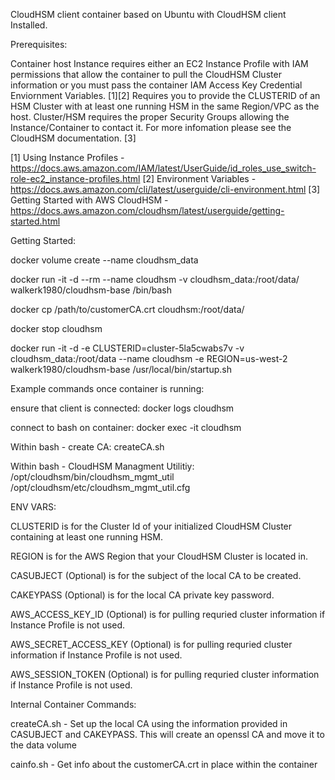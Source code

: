 CloudHSM client container based on Ubuntu with CloudHSM client Installed.

Prerequisites:

  Container host Instance requires either an EC2 Instance Profile with IAM permissions that allow the container to pull 
  the CloudHSM Cluster information or you must pass the container IAM Access Key Credential Enviornment Variables. [1][2]
  Requires you to provide the CLUSTERID of an HSM Cluster with at least one running HSM in the same Region/VPC as the host.
  Cluster/HSM requires the proper Security Groups allowing the Instance/Container to contact it.
  For more infomation please see the CloudHSM documentation. [3] 

  [1] Using Instance Profiles - https://docs.aws.amazon.com/IAM/latest/UserGuide/id_roles_use_switch-role-ec2_instance-profiles.html
  [2] Environment Variables - https://docs.aws.amazon.com/cli/latest/userguide/cli-environment.html
  [3] Getting Started with AWS CloudHSM - https://docs.aws.amazon.com/cloudhsm/latest/userguide/getting-started.html

Getting Started:

  docker volume create --name cloudhsm_data

  docker run -it -d --rm --name cloudhsm -v cloudhsm_data:/root/data/ walkerk1980/cloudhsm-base /bin/bash

  docker cp /path/to/customerCA.crt cloudhsm:/root/data/

  docker stop cloudhsm

  docker run -it -d -e CLUSTERID=cluster-5la5cwabs7v -v cloudhsm_data:/root/data --name cloudhsm -e REGION=us-west-2 walkerk1980/cloudhsm-base /usr/local/bin/startup.sh


Example commands once container is running:

  ensure that client is connected: docker logs cloudhsm

  connect to bash on container: docker exec -it cloudhsm 
  
  Within bash -  create CA: createCA.sh

  Within bash - CloudHSM Managment Utilitiy: /opt/cloudhsm/bin/cloudhsm_mgmt_util /opt/cloudhsm/etc/cloudhsm_mgmt_util.cfg

ENV VARS:

  CLUSTERID is for the Cluster Id of your initialized CloudHSM Cluster containing at least one running HSM.

  REGION is for the AWS Region that your CloudHSM Cluster is located  in.

  CASUBJECT (Optional) is for the subject of the local CA to be created.

  CAKEYPASS (Optional) is for the local CA private key password.

  AWS_ACCESS_KEY_ID (Optional) is for pulling requried cluster information if Instance Profile is not used.

  AWS_SECRET_ACCESS_KEY (Optional) is for pulling requried cluster information if Instance Profile is not used.

  AWS_SESSION_TOKEN (Optional) is for pulling requried cluster information if Instance Profile is not used.

Internal Container Commands:

  createCA.sh - Set up the local CA using the information provided in CASUBJECT and CAKEYPASS. This will create an openssl CA and move it to the data volume

  cainfo.sh - Get info about the customerCA.crt in place within the container

